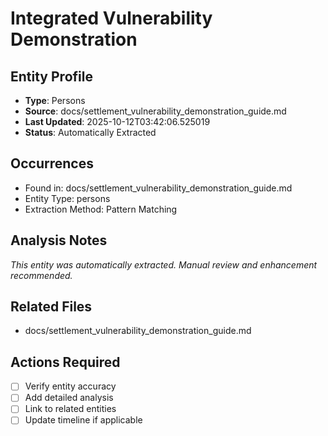 # Integrated Vulnerability Demonstration

## Entity Profile
- **Type**: Persons
- **Source**: docs/settlement_vulnerability_demonstration_guide.md
- **Last Updated**: 2025-10-12T03:42:06.525019
- **Status**: Automatically Extracted

## Occurrences
- Found in: docs/settlement_vulnerability_demonstration_guide.md
- Entity Type: persons
- Extraction Method: Pattern Matching

## Analysis Notes
*This entity was automatically extracted. Manual review and enhancement recommended.*

## Related Files
- docs/settlement_vulnerability_demonstration_guide.md

## Actions Required
- [ ] Verify entity accuracy
- [ ] Add detailed analysis
- [ ] Link to related entities
- [ ] Update timeline if applicable
